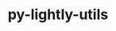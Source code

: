 ---
title: "py-lightly-utils"
layout: cache
categories: [package, develop]
meta: {"compilers": ["apple-clang@=16.0.0", "gcc@=13.2.0"], "num_specs": 30, "num_specs_by_stack": {"ml-darwin-aarch64-mps": 10, "ml-linux-aarch64-cpu": 9, "ml-linux-aarch64-cuda": 9, "ml-linux-x86_64-cpu": 9, "ml-linux-x86_64-cuda": 10, "root": 30}, "oss": ["sequoia", "ubuntu24.04"], "platforms": ["darwin", "linux"], "stacks": ["ml-darwin-aarch64-mps", "ml-linux-aarch64-cpu", "ml-linux-aarch64-cuda", "ml-linux-x86_64-cpu", "ml-linux-x86_64-cuda", "root"], "targets": ["aarch64", "x86_64_v3"], "versions": ["0.0.2"]}
spec_details: [{"compiler": "apple-clang@=16.0.0", "hash": "3xno3ysc2cynoib625jherblhvcxsitj", "os": "sequoia", "platform": "darwin", "size": "-", "stacks": ["ml-darwin-aarch64-mps", "root"], "target": "aarch64", "variants": ["build_system=python_pip"], "versions": ["0.0.2"]}, {"compiler": "apple-clang@=16.0.0", "hash": "5mybmhqr23sai6m5dwfjdhtzudmhquip", "os": "sequoia", "platform": "darwin", "size": "-", "stacks": ["ml-darwin-aarch64-mps", "root"], "target": "aarch64", "variants": ["build_system=python_pip"], "versions": ["0.0.2"]}, {"compiler": "apple-clang@=16.0.0", "hash": "5wnrcyx3h4xfmoy4hzwckifwkcrn4hxr", "os": "sequoia", "platform": "darwin", "size": "-", "stacks": ["ml-darwin-aarch64-mps", "root"], "target": "aarch64", "variants": ["build_system=python_pip"], "versions": ["0.0.2"]}, {"compiler": "gcc@=13.2.0", "hash": "bjs2r4l7ztyrja75skyp5so43epunnhj", "os": "ubuntu24.04", "platform": "linux", "size": "-", "stacks": ["ml-linux-aarch64-cpu", "ml-linux-aarch64-cuda", "root"], "target": "aarch64", "variants": ["build_system=python_pip"], "versions": ["0.0.2"]}, {"compiler": "gcc@=13.2.0", "hash": "dcdc2xiy3hzs5jcr4m5bll2y55hcndbl", "os": "ubuntu24.04", "platform": "linux", "size": "-", "stacks": ["ml-linux-x86_64-cpu", "ml-linux-x86_64-cuda", "root"], "target": "x86_64_v3", "variants": ["build_system=python_pip"], "versions": ["0.0.2"]}, {"compiler": "gcc@=13.2.0", "hash": "elzzbfhdsbv7qaksafsxxlbsgawhr2ku", "os": "ubuntu24.04", "platform": "linux", "size": "-", "stacks": ["ml-linux-aarch64-cpu", "ml-linux-aarch64-cuda", "root"], "target": "aarch64", "variants": ["build_system=python_pip"], "versions": ["0.0.2"]}, {"compiler": "gcc@=13.2.0", "hash": "gabayw5ag7zqp6i4iqkuomnpqomtjj6t", "os": "ubuntu24.04", "platform": "linux", "size": "-", "stacks": ["ml-linux-aarch64-cpu", "ml-linux-aarch64-cuda", "root"], "target": "aarch64", "variants": ["build_system=python_pip"], "versions": ["0.0.2"]}, {"compiler": "gcc@=13.2.0", "hash": "gxysmig7txstqc6srghf4lrrsyat3rqn", "os": "ubuntu24.04", "platform": "linux", "size": "-", "stacks": ["ml-linux-x86_64-cpu", "ml-linux-x86_64-cuda", "root"], "target": "x86_64_v3", "variants": ["build_system=python_pip"], "versions": ["0.0.2"]}, {"compiler": "gcc@=13.2.0", "hash": "ik5xo3suoxoxw4tepmbvnt5ra45t5gk7", "os": "ubuntu24.04", "platform": "linux", "size": "-", "stacks": ["ml-linux-x86_64-cpu", "ml-linux-x86_64-cuda", "root"], "target": "x86_64_v3", "variants": ["build_system=python_pip"], "versions": ["0.0.2"]}, {"compiler": "gcc@=13.2.0", "hash": "kbwsfxvm77qud4kglnqycb5rjlnl3zlb", "os": "ubuntu24.04", "platform": "linux", "size": "-", "stacks": ["ml-linux-aarch64-cpu", "ml-linux-aarch64-cuda", "root"], "target": "aarch64", "variants": ["build_system=python_pip"], "versions": ["0.0.2"]}, {"compiler": "apple-clang@=16.0.0", "hash": "lmx2wq2i47cru75ieb64jbcv3xnd5yup", "os": "sequoia", "platform": "darwin", "size": "-", "stacks": ["ml-darwin-aarch64-mps", "root"], "target": "aarch64", "variants": ["build_system=python_pip"], "versions": ["0.0.2"]}, {"compiler": "gcc@=13.2.0", "hash": "mhymlrzqjh6ni2uxjkseafdydq77khyo", "os": "ubuntu24.04", "platform": "linux", "size": "-", "stacks": ["ml-linux-x86_64-cpu", "ml-linux-x86_64-cuda", "root"], "target": "x86_64_v3", "variants": ["build_system=python_pip"], "versions": ["0.0.2"]}, {"compiler": "gcc@=13.2.0", "hash": "mptzdrkmjrpfv7rndpj6gbiklnboqzvd", "os": "ubuntu24.04", "platform": "linux", "size": "-", "stacks": ["ml-linux-x86_64-cpu", "ml-linux-x86_64-cuda", "root"], "target": "x86_64_v3", "variants": ["build_system=python_pip"], "versions": ["0.0.2"]}, {"compiler": "apple-clang@=16.0.0", "hash": "nea45f2kr6ooz42kyvw7unzck75kvhyj", "os": "sequoia", "platform": "darwin", "size": "-", "stacks": ["ml-darwin-aarch64-mps", "root"], "target": "aarch64", "variants": ["build_system=python_pip"], "versions": ["0.0.2"]}, {"compiler": "apple-clang@=16.0.0", "hash": "o53ifef6mp3ayqofchnk7a6xytdmc67p", "os": "sequoia", "platform": "darwin", "size": "-", "stacks": ["ml-darwin-aarch64-mps", "root"], "target": "aarch64", "variants": ["build_system=python_pip"], "versions": ["0.0.2"]}, {"compiler": "gcc@=13.2.0", "hash": "og5kldc22mzsok7igd6aqidngukrysmo", "os": "ubuntu24.04", "platform": "linux", "size": "-", "stacks": ["ml-linux-x86_64-cpu", "ml-linux-x86_64-cuda", "root"], "target": "x86_64_v3", "variants": ["build_system=python_pip"], "versions": ["0.0.2"]}, {"compiler": "gcc@=13.2.0", "hash": "pxzbr2rvzni2taeuqfsyneii3msbs55g", "os": "ubuntu24.04", "platform": "linux", "size": "-", "stacks": ["ml-linux-aarch64-cpu", "ml-linux-aarch64-cuda", "root"], "target": "aarch64", "variants": ["build_system=python_pip"], "versions": ["0.0.2"]}, {"compiler": "apple-clang@=16.0.0", "hash": "rg4tqwpoj57vuae54tb3x7t5kmkw4a3s", "os": "sequoia", "platform": "darwin", "size": "-", "stacks": ["ml-darwin-aarch64-mps", "root"], "target": "aarch64", "variants": ["build_system=python_pip"], "versions": ["0.0.2"]}, {"compiler": "gcc@=13.2.0", "hash": "ryrk44nebf2xf5dygvwsby22nk6wo2lb", "os": "ubuntu24.04", "platform": "linux", "size": "-", "stacks": ["ml-linux-aarch64-cpu", "ml-linux-aarch64-cuda", "root"], "target": "aarch64", "variants": ["build_system=python_pip"], "versions": ["0.0.2"]}, {"compiler": "gcc@=13.2.0", "hash": "s2ctyjrkquessiuzbirrjyknvm7qxw54", "os": "ubuntu24.04", "platform": "linux", "size": "-", "stacks": ["ml-linux-x86_64-cpu", "ml-linux-x86_64-cuda", "root"], "target": "x86_64_v3", "variants": ["build_system=python_pip"], "versions": ["0.0.2"]}, {"compiler": "apple-clang@=16.0.0", "hash": "sozrrpudl3tsbvf4xzv2fcqukysi47mv", "os": "sequoia", "platform": "darwin", "size": "-", "stacks": ["ml-darwin-aarch64-mps", "root"], "target": "aarch64", "variants": ["build_system=python_pip"], "versions": ["0.0.2"]}, {"compiler": "gcc@=13.2.0", "hash": "tgpl7t3d3knw4p23jb56xjjrpibk5s5n", "os": "ubuntu24.04", "platform": "linux", "size": "-", "stacks": ["root"], "target": "aarch64", "variants": ["build_system=python_pip"], "versions": ["0.0.2"]}, {"compiler": "gcc@=13.2.0", "hash": "tw3glsc2wkaauto2x2rciy3tre7z7yny", "os": "ubuntu24.04", "platform": "linux", "size": "-", "stacks": ["ml-linux-x86_64-cpu", "ml-linux-x86_64-cuda", "root"], "target": "x86_64_v3", "variants": ["build_system=python_pip"], "versions": ["0.0.2"]}, {"compiler": "gcc@=13.2.0", "hash": "vslmccejlkxzuz5gyjygtjpemk77lmxj", "os": "ubuntu24.04", "platform": "linux", "size": "-", "stacks": ["ml-linux-aarch64-cpu", "ml-linux-aarch64-cuda", "root"], "target": "aarch64", "variants": ["build_system=python_pip"], "versions": ["0.0.2"]}, {"compiler": "apple-clang@=16.0.0", "hash": "whlj5v2xw5flmdbdpdot5ts57icrd56k", "os": "sequoia", "platform": "darwin", "size": "-", "stacks": ["ml-darwin-aarch64-mps", "root"], "target": "aarch64", "variants": ["build_system=python_pip"], "versions": ["0.0.2"]}, {"compiler": "gcc@=13.2.0", "hash": "winw4b7j7jbuq4wcmoutmesbjart46oj", "os": "ubuntu24.04", "platform": "linux", "size": "-", "stacks": ["ml-linux-x86_64-cuda", "root"], "target": "x86_64_v3", "variants": ["build_system=python_pip"], "versions": ["0.0.2"]}, {"compiler": "gcc@=13.2.0", "hash": "xnqnhu5b5rq2algx7ijwrir7vpsnj6dm", "os": "ubuntu24.04", "platform": "linux", "size": "-", "stacks": ["ml-linux-aarch64-cpu", "ml-linux-aarch64-cuda", "root"], "target": "aarch64", "variants": ["build_system=python_pip"], "versions": ["0.0.2"]}, {"compiler": "gcc@=13.2.0", "hash": "xub4sr4rxcfbl7ndijvlhi3ai3ib2fxj", "os": "ubuntu24.04", "platform": "linux", "size": "-", "stacks": ["ml-linux-x86_64-cpu", "ml-linux-x86_64-cuda", "root"], "target": "x86_64_v3", "variants": ["build_system=python_pip"], "versions": ["0.0.2"]}, {"compiler": "apple-clang@=16.0.0", "hash": "zbb2ackttjnzlznavwsyq5uf3bseeiwu", "os": "sequoia", "platform": "darwin", "size": "-", "stacks": ["ml-darwin-aarch64-mps", "root"], "target": "aarch64", "variants": ["build_system=python_pip"], "versions": ["0.0.2"]}, {"compiler": "gcc@=13.2.0", "hash": "zdcz5myuw6totriw3bozxwo4rzwk3w4f", "os": "ubuntu24.04", "platform": "linux", "size": "-", "stacks": ["ml-linux-aarch64-cpu", "ml-linux-aarch64-cuda", "root"], "target": "aarch64", "variants": ["build_system=python_pip"], "versions": ["0.0.2"]}]
---